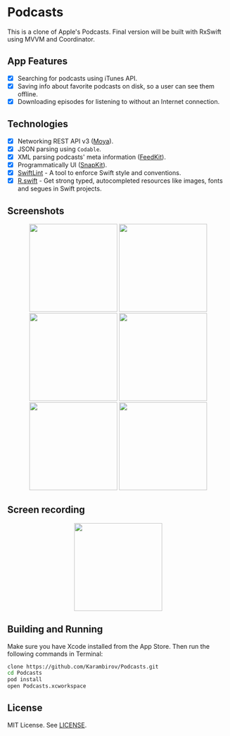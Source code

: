 # Podcasts
This is a clone of Apple's Podcasts. Final version will be built with RxSwift using MVVM and Coordinator.

## App Features
- [x] Searching for podcasts using iTunes API.
- [x] Saving info about favorite podcasts on disk, so a user can see them offline.
- [x] Downloading episodes for listening to without an Internet connection.

## Technologies
- [x] Networking REST API v3 ([Moya](https://github.com/Moya/Moya)).
- [x] JSON parsing using `Codable`.
- [x] XML parsing podcasts' meta information ([FeedKit](https://github.com/nmdias/FeedKit)).
- [x] Programmatically UI ([SnapKit](https://github.com/SnapKit/SnapKit)).
- [x] [SwiftLint](https://github.com/realm/SwiftLint) - A tool to enforce Swift style and conventions.
- [x] [R.swift](https://github.com/mac-cain13/R.swift) - Get strong typed, autocompleted resources like images, fonts and segues in Swift projects.

## Screenshots
<p align="center">
  <img src = "https://user-images.githubusercontent.com/6949755/54340090-a5375500-4647-11e9-8124-87794e1c2c05.png" width="200"/>
  <img src = "https://user-images.githubusercontent.com/6949755/54340091-a5375500-4647-11e9-844d-e6a5cd78fd44.png" width="200"/>
  <img src = "https://user-images.githubusercontent.com/6949755/54340092-a5cfeb80-4647-11e9-8cf7-3b9b4892b20c.png" width="200"/>
  <img src = "https://user-images.githubusercontent.com/6949755/54340093-a5cfeb80-4647-11e9-84a1-2de51cdc0ccc.png" width="200"/>
  <img src = "https://user-images.githubusercontent.com/6949755/54340095-a5cfeb80-4647-11e9-8ae5-f758aaa3014e.png" width="200"/>
  <img src = "https://user-images.githubusercontent.com/6949755/54340096-a5cfeb80-4647-11e9-853c-fa0aa9128d34.png" width="200"/>
</p>

## Screen recording
<p align="center">
  <img src = "https://user-images.githubusercontent.com/6949755/54339127-f42fbb00-4644-11e9-96e3-18ff515e5323.gif" width="200"/>
</p>

## Building and Running
Make sure you have Xcode installed from the App Store. Then run the following commands in Terminal:

```sh
clone https://github.com/Karambirov/Podcasts.git
cd Podcasts
pod install
open Podcasts.xcworkspace
```

## License
MIT License. See [LICENSE](https://github.com/Karambirov/Podcasts/blob/develop/LICENSE).
